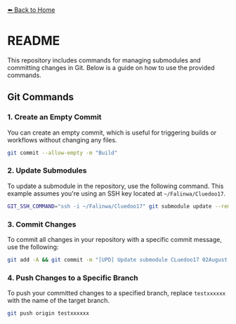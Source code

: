 [⬅️ Back to Home](../README.md)
# README

This repository includes commands for managing submodules and committing changes in Git. Below is a guide on how to use the provided commands.

## Git Commands

### 1. Create an Empty Commit
You can create an empty commit, which is useful for triggering builds or workflows without changing any files.

```bash
git commit --allow-empty -m "Build"
```

### 2. Update Submodules
To update a submodule in the repository, use the following command. This example assumes you're using an SSH key located at `~/Falinwa/Cluedoo17`.

```bash
GIT_SSH_COMMAND="ssh -i ~/Falinwa/Cluedoo17" git submodule update --remote
```

### 3. Commit Changes
To commit all changes in your repository with a specific commit message, use the following:

```bash
git add -A && git commit -m "[UPD] Update submodule CLuedoo17 02August 1112"
```

### 4. Push Changes to a Specific Branch
To push your committed changes to a specified branch, replace `testxxxxxx` with the name of the target branch.

```bash
git push origin testxxxxxx
```
